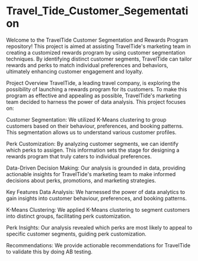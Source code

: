 # Travel_Tide_Customer_Segementation


Welcome to the TravelTide Customer Segmentation and Rewards Program repository! This project is aimed at assisting TravelTide's marketing team in creating a customized rewards program by using customer segmentation techniques. By identifying distinct customer segments, TravelTide can tailor rewards and perks to match individual preferences and behaviors, ultimately enhancing customer engagement and loyalty.

Project Overview
TravelTide, a leading travel company, is exploring the possibility of launching a rewards program for its customers. To make this program as effective and appealing as possible, TravelTide's marketing team decided to harness the power of data analysis. This project focuses on:

Customer Segmentation: We utilized K-Means clustering to group customers based on their behaviour, preferences, and booking patterns. This segmentation allows us to understand various customer profiles.

Perk Customization: By analyzing customer segments, we can identify which perks to assigen. This information sets the stage for designing a rewards program that truly caters to individual preferences.

Data-Driven Decision Making: Our analysis is grounded in data, providing actionable insights for TravelTide's marketing team to make informed decisions about perks, promotions, and marketing strategies.

Key Features
Data Analysis: We harnessed the power of data analytics to gain insights into customer behaviour, preferences, and booking patterns.

K-Means Clustering: We applied K-Means clustering to segment customers into distinct groups, facilitating perk customization.

Perk Insights: Our analysis revealed which perks are most likely to appeal to specific customer segments, guiding perk customization.

Recommendations: We provide actionable recommendations for TravelTide to validate this by doing AB testing.

